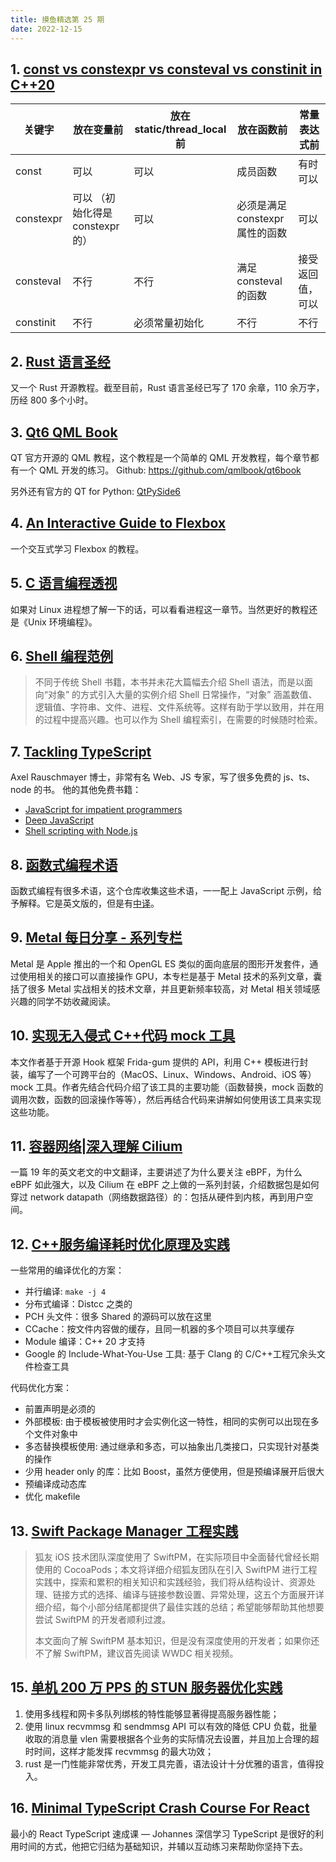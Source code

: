 ```yaml
---
title: 摸鱼精选第 25 期
date: 2022-12-15
---
```



## 1. [const vs constexpr vs consteval vs constinit in C++20](https://www.cppstories.com/2022/const-options-cpp20/)

| 关键字    | 放在变量前                       | 放在 static/thread_local 前 | 放在函数前                      | 常量表达式前     |
| --------- | -------------------------------- | --------------------------- | ------------------------------- | ---------------- |
| const     | 可以                             | 可以                        | 成员函数                        | 有时可以         |
| constexpr | 可以 （初始化得是 constexpr 的） | 可以                        | 必须是满足 constexpr 属性的函数 | 可以             |
| consteval | 不行                             | 不行                        | 满足 consteval 的函数           | 接受返回值，可以 |
| constinit | 不行                             | 必须常量初始化              | 不行                            | 不行             |

## 2. [Rust 语言圣经](https://course.rs/about-book.html)

又一个 Rust 开源教程。截至目前，Rust 语言圣经已写了 170 余章，110 余万字，历经 800 多个小时。

## 3. [Qt6 QML Book](https://www.qt.io/product/qt6/qml-book)

QT 官方开源的 QML 教程，这个教程是一个简单的 QML 开发教程，每个章节都有一个 QML 开发的练习。
Github: https://github.com/qmlbook/qt6book

另外还有官方的 QT for Python: [QtPySide6](https://doc.qt.io/qtforpython/index.html)

## 4. [An Interactive Guide to Flexbox](https://www.joshwcomeau.com/css/interactive-guide-to-flexbox/)

一个交互式学习 Flexbox 的教程。

## 5. [C 语言编程透视](https://tinylab-1.gitbook.io/cbook/)

如果对 Linux 进程想了解一下的话，可以看看进程这一章节。当然更好的教程还是《Unix 环境编程》。

## 6. [Shell 编程范例](https://tinylab-1.gitbook.io/shellbook/)

> 不同于传统 Shell 书籍，本书并未花大篇幅去介绍 Shell 语法，而是以面向“对象” 的方式引入大量的实例介绍 Shell 日常操作，“对象” 涵盖数值、逻辑值、字符串、文件、进程、文件系统等。这样有助于学以致用，并在用的过程中提高兴趣。也可以作为 Shell 编程索引，在需要的时候随时检索。

## 7. [Tackling TypeScript](https://exploringjs.com/tackling-ts/toc.html)

Axel Rauschmayer 博士，非常有名 Web、JS 专家，写了很多免费的 js、ts、node 的书。
他的其他免费书籍：

- [JavaScript for impatient programmers](https://exploringjs.com/impatient-js/toc.html)
- [Deep JavaScript](https://exploringjs.com/deep-js/toc.html)
- [Shell scripting with Node.js](https://exploringjs.com/nodejs-shell-scripting/toc.html)

## 8. [函数式编程术语](https://github.com/hemanth/functional-programming-jargon#point-free-style)

函数式编程有很多术语，这个仓库收集这些术语，一一配上 JavaScript 示例，给予解释。它是英文版的，但是有[中译](https://github.com/shfshanyue/fp-jargon-zh)。

## 9. [Metal 每日分享 - 系列专栏](https://juejin.cn/column/7168399660153831460)

Metal 是 Apple 推出的一个和 OpenGL ES 类似的面向底层的图形开发套件，通过使用相关的接口可以直接操作 GPU，本专栏是基于 Metal 技术的系列文章，囊括了很多 Metal 实战相关的技术文章，并且更新频率较高，对 Metal 相关领域感兴趣的同学不妨收藏阅读。

## 10. [实现无入侵式 C++代码 mock 工具](https://mp.weixin.qq.com/s/Kc16Q9Fh30sK9eFB8SfADQ)

本文作者基于开源 Hook 框架 Frida-gum 提供的 API，利用 C++ 模板进行封装，编写了一个可跨平台的（MacOS、Linux、Windows、Android、iOS 等） mock 工具。作者先结合代码介绍了该工具的主要功能（函数替换，mock 函数的调用次数，函数的回滚操作等等），然后再结合代码来讲解如何使用该工具来实现这些功能。

## 11. [容器网络|深入理解 Cilium](https://mp.weixin.qq.com/s/ZUVhz_mVmqsH_cMunKLtlg)

一篇 19 年的英文老文的中文翻译，主要讲述了为什么要关注 eBPF，为什么 eBPF 如此强大，以及 Cilium 在 eBPF 之上做的一系列封装，介绍数据包是如何穿过 network datapath（网络数据路径）的：包括从硬件到内核，再到用户空间。

## 12. [C++服务编译耗时优化原理及实践](https://mp.weixin.qq.com/s/BuQVVX0w3eJ2uTyCueRZUg)

一些常用的编译优化的方案：

- 并行编译: `make -j 4`
- 分布式编译：Distcc 之类的
- PCH 头文件：很多 Shared 的源码可以放在这里
- CCache：按文件内容做的缓存，且同一机器的多个项目可以共享缓存
- Module 编译：C++ 20 才支持
- Google 的 Include-What-You-Use 工具: 基于 Clang 的 C/C++工程冗余头文件检查工具

代码优化方案：

- 前置声明是必须的
- 外部模板: 由于模板被使用时才会实例化这一特性，相同的实例可以出现在多个文件对象中
- 多态替换模板使用: 通过继承和多态，可以抽象出几类接口，只实现针对基类的操作
- 少用 header only 的库：比如 Boost，虽然方便使用，但是预编译展开后很大
- 预编译成动态库
- 优化 makefile

## 13. [Swift Package Manager 工程实践](https://mp.weixin.qq.com/s/q7jolU99K7FI9JvAxjwRwg)

> 狐友 iOS 技术团队深度使用了 SwiftPM，在实际项目中全面替代曾经长期使用的 CocoaPods；本文将详细介绍狐友团队在引入 SwiftPM 进行工程实践中，探索和累积的相关知识和实践经验，我们将从结构设计、资源处理、链接方式的选择、编译与链接参数设置、异常处理，这五个方面展开详细介绍，每个小部分结尾都提供了最佳实践的总结；希望能够帮助其他想要尝试 SwiftPM 的开发者顺利过渡。
>
> 本文面向了解 SwiftPM 基本知识，但是没有深度使用的开发者；如果你还不了解 SwiftPM，建议首先阅读 WWDC 相关视频。

## 15. [单机 200 万 PPS 的 STUN 服务器优化实践](https://mp.weixin.qq.com/s/12Bhk-LOV87lkv0JtPVPpA)

1. 使用多线程和网卡多队列绑核的特性能够显著得提高服务器性能；
2. 使用 linux recvmmsg 和 sendmmsg API 可以有效的降低 CPU 负载，批量收取的消息量 vlen 需要根据各个业务的实际情况去设置，并且加上合理的超时时间，这样才能发挥 recvmmsg 的最大功效；
3. rust 是一门性能非常优秀，开发工具完善，语法设计十分优雅的语言，值得投入。

## 16. [Minimal TypeScript Crash Course For React](https://profy.dev/article/react-typescript)

最小的 React TypeScript 速成课 — Johannes 深信学习 TypeScript 是很好的利用时间的方式，他把它归结为基础知识，并辅以互动练习来帮助你坚持下去。
